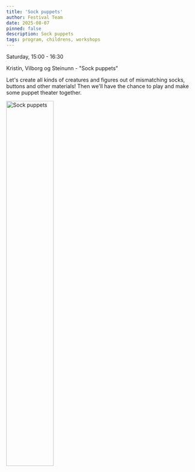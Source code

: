 ```yaml
---
title: 'Sock puppets'
author: Festival Team
date: 2025-08-07
pinned: false
description: Sock puppets
tags: program, childrens, workshops
---
```


<script>
    import Image from  '$lib/Image.svelte'
</script>

Saturday, 15:00 - 16:30

Kristín, Vilborg og Steinunn - "Sock puppets"

Let's create all kinds of creatures and figures out of mismatching socks, buttons and other materials! Then we'll have the chance to play and make some puppet theater together.

<Image 
  src='program/childrens-workshops/27-improvisation.png'
  caption='Sock puppets'
  alt='Sock puppets'
  width='50%'/> 